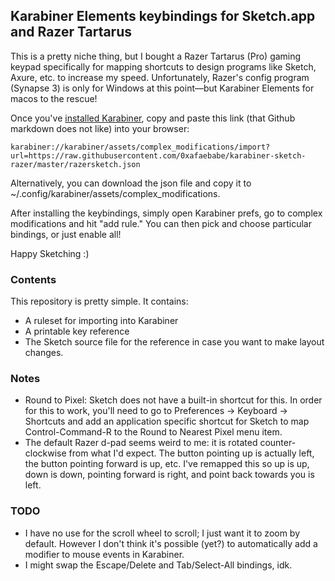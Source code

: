 ## Karabiner Elements keybindings for Sketch.app and Razer Tartarus
This is a pretty niche thing, but I bought a Razer Tartarus (Pro) gaming keypad specifically for mapping shortcuts to design programs like Sketch, Axure, etc. to increase my speed. Unfortunately, Razer's config program (Synapse 3) is only for Windows at this point—but Karabiner Elements for macos to the rescue!

Once you've [installed Karabiner](https://pqrs.org/osx/karabiner/), copy and paste this link  (that Github markdown does not like) into your browser:

`karabiner://karabiner/assets/complex_modifications/import?url=https://raw.githubusercontent.com/0xafaebabe/karabiner-sketch-razer/master/razersketch.json`

Alternatively, you can download the json file and copy it to ~/.config/karabiner/assets/complex_modifications.

After installing the keybindings, simply open Karabiner prefs, go to complex modifications and hit "add rule." You can then pick and choose particular bindings, or just enable all! 

Happy Sketching :) 

### Contents
This repository is pretty simple. It contains:
* A ruleset for importing into Karabiner
* A printable key reference
* The Sketch source file for the reference in case you want to make layout changes.

### Notes
* Round to Pixel: Sketch does not have a built-in shortcut for this. In order for this to work, you'll need to go to Preferences -> Keyboard -> Shortcuts and add an application specific shortcut for Sketch to map Control-Command-R to the Round to Nearest Pixel menu item.
* The default Razer d-pad seems weird to me: it is rotated counter-clockwise from what I'd expect. The button pointing up is actually left, the button pointing forward is up, etc. I've remapped this so up is up, down is down, pointing forward is right, and point back towards you is left.

### TODO
* I have no use for the scroll wheel to scroll; I just want it to zoom by default. However I don't think it's possible (yet?) to automatically add a modifier to mouse events in Karabiner.
* I might swap the Escape/Delete and Tab/Select-All bindings, idk.
